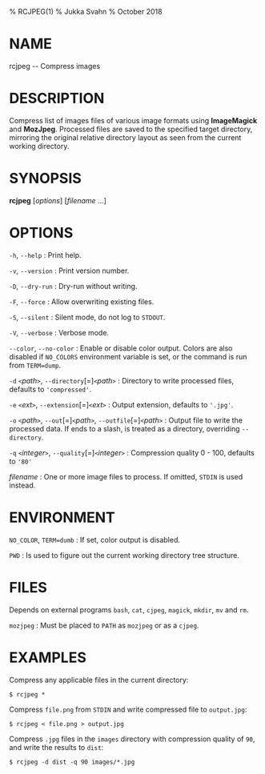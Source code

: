 % RCJPEG(1)
% Jukka Svahn
% October 2018

# NAME

rcjpeg -- Compress images

# DESCRIPTION

Compress list of images files of various image formats using **ImageMagick** and
**MozJpeg**. Processed files are saved to the specified target directory,
mirroring the original relative directory layout as seen from the current
working directory.

# SYNOPSIS

**rcjpeg** [*options*] [*filename* ...]

# OPTIONS

`-h`, `--help`
: Print help.

`-v`, `--version`
: Print version number.

`-D`, `--dry-run`
: Dry-run without writing.

`-F`, `--force`
: Allow overwriting existing files.

`-S`, `--silent`
: Silent mode, do not log to `STDOUT`.

`-V`, `--verbose`
: Verbose mode.

`--color`, `--no-color`
: Enable or disable color output. Colors are also disabled if `NO_COLORS`
environment variable is set, or the command is run from `TERM=dump`.

`-d` `<`*path*`>`, `--directory`[=]`<`*path*`>`
: Directory to write processed files, defaults to `'compressed'`.

`-e` `<`*ext*`>`, `--extension`[=]`<`*ext*`>`
: Output extension, defaults to `'.jpg'`.

`-o` `<`*path*`>`, `--out`[=]`<`*path*`>`, `--outfile`[=]`<`*path*`>`
: Output file to write the processed data. If ends to a slash, is treated
as a directory, overriding  `--directory`.

`-q` `<`*integer*`>`, `--quality`[=]`<`*integer*`>`
: Compression quality 0 - 100, defaults to `'80'`

*filename*
: One or more image files to process. If omitted, `STDIN` is used instead.

# ENVIRONMENT

`NO_COLOR`, `TERM=dumb`
: If set, color output is disabled.

`PWD`
: Is used to figure out the current working directory tree structure.

# FILES

Depends on external programs `bash`, `cat`, `cjpeg`, `magick`, `mkdir`, `mv`
and `rm`.

`mozjpeg`
: Must be placed to `PATH` as `mozjpeg` or as a `cjpeg`.

# EXAMPLES

Compress any applicable files in the current directory:

    $ rcjpeg *

Compress `file.png` from `STDIN` and write compressed file to `output.jpg`:

    $ rcjpeg < file.png > output.jpg

Compress `.jpg` files in the `images` directory with compression quality of
`90`, and write the results to `dist`:

    $ rcjpeg -d dist -q 90 images/*.jpg
